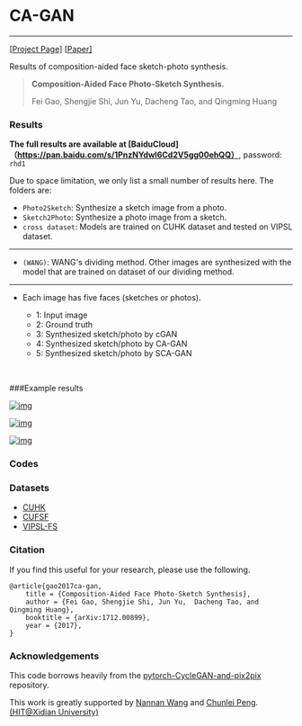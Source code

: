 # CA-GAN

------

[[Project Page\]](https://github.com/fei-hdu/ca-gan/) [[Paper\]](https://arxiv.org/abs/1712.00899) 

Results of composition-aided face sketch-photo synthesis.

> **Composition-Aided Face Photo-Sketch Synthesis.**
>
> Fei Gao, Shengjie Shi, Jun Yu,  Dacheng Tao, and Qingming Huang

### Results

**The full results are available at [BaiduCloud]（https://pan.baidu.com/s/1PnzNYdwl6Cd2V5gg00ehQQ）**, password: `rhd1`

Due to space limitation, we only list a small number of results here.  The folders are:

- `Photo2Sketch`: Synthesize a sketch image from a photo.
- `Sketch2Photo`: Synthesize a photo image from a sketch.
- `cross dataset`: Models are trained on CUHK dataset and tested on VIPSL dataset.

------

- `(WANG)`: WANG's dividing method. Other images are synthesized with the  model that are trained on dataset of our dividing method. 

------

- Each image has five faces (sketches or photos). 
  - 1: Input image
  - 2: Ground truth
  - 3: Synthesized sketch/photo by cGAN
  - 4: Synthesized sketch/photo by CA-GAN
  - 5: Synthesized sketch/photo by SCA-GAN

  ​

###Example results



[![img](https://github.com/fei-hdu/ca-gan/blob/master/Examples/fig_celeb_sketch.jpg)](https://github.com/fei-hdu/ca-gan/blob/master/Examples/fig_celeb_sketch.jpg)

[![img](https://github.com/fei-hdu/ca-gan/blob/master/Examples/fig_sketch_vipsl.jpg)](https://github.com/fei-hdu/ca-gan/blob/master/Examples/fig_sketch_vipsl.jpg)

[![img](https://github.com/fei-hdu/ca-gan/blob/master/Examples/fig_photo_vipsl.jpg)](https://github.com/fei-hdu/ca-gan/blob/master/Examples/fig_photo_vipsl.jpg)



### Codes



### Datasets

- [CUHK](http://mmlab.ie.cuhk.edu.hk/archive/facesketch.html)
- [CUFSF](http://mmlab.ie.cuhk.edu.hk/archive/cufsf/index.html)
- [VIPSL-FS](http://www.ihitworld.com/)

### Citation

If you find this useful for your research, please use the following.

```
@article{gao2017ca-gan,
	title = {Composition-Aided Face Photo-Sketch Synthesis},
	author = {Fei Gao, Shengjie Shi, Jun Yu,  Dacheng Tao, and Qingming Huang},
	booktitle = {arXiv:1712.00899},
	year = {2017},
}
```

### Acknowledgements

This code borrows heavily from the [pytorch-CycleGAN-and-pix2pix](https://github.com/junyanz/pytorch-CycleGAN-and-pix2pix) repository.

This work is greatly supported by [Nannan Wang](http://www.ihitworld.com/) and [Chunlei Peng](http://chunleipeng.com/). [ (HIT@Xidian University)](http://www.ihitworld.com/)